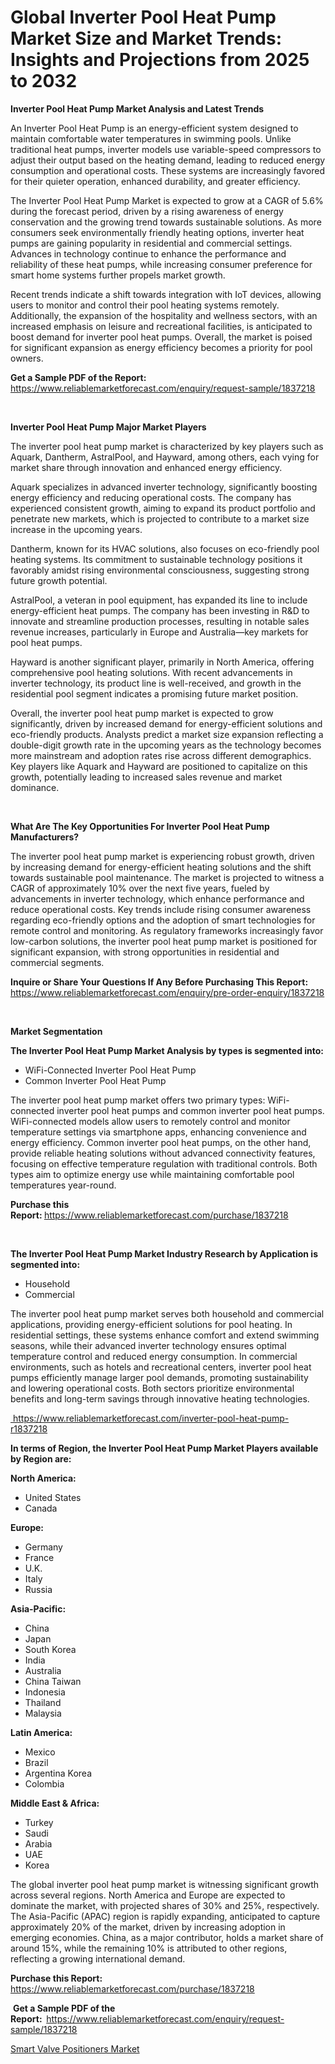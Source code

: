 <p><h1>Global Inverter Pool Heat Pump Market Size and Market Trends: Insights and Projections from 2025 to 2032</h1></p><p><strong>Inverter Pool Heat Pump Market Analysis and Latest Trends</strong></p>
<p><p>An Inverter Pool Heat Pump is an energy-efficient system designed to maintain comfortable water temperatures in swimming pools. Unlike traditional heat pumps, inverter models use variable-speed compressors to adjust their output based on the heating demand, leading to reduced energy consumption and operational costs. These systems are increasingly favored for their quieter operation, enhanced durability, and greater efficiency.</p><p>The Inverter Pool Heat Pump Market is expected to grow at a CAGR of 5.6% during the forecast period, driven by a rising awareness of energy conservation and the growing trend towards sustainable solutions. As more consumers seek environmentally friendly heating options, inverter heat pumps are gaining popularity in residential and commercial settings. Advances in technology continue to enhance the performance and reliability of these heat pumps, while increasing consumer preference for smart home systems further propels market growth. </p><p>Recent trends indicate a shift towards integration with IoT devices, allowing users to monitor and control their pool heating systems remotely. Additionally, the expansion of the hospitality and wellness sectors, with an increased emphasis on leisure and recreational facilities, is anticipated to boost demand for inverter pool heat pumps. Overall, the market is poised for significant expansion as energy efficiency becomes a priority for pool owners.</p></p>
<p><strong>Get a Sample PDF of the Report:&nbsp;</strong> <a href="https://www.reliablemarketforecast.com/enquiry/request-sample/1837218?utm_campaign=3431&utm_medium=2&utm_source=Github&utm_content=ia&utm_term=11042025&utm_id=inverter-pool-heat-pump">https://www.reliablemarketforecast.com/enquiry/request-sample/1837218</a></p>
<p>&nbsp;</p>
<p><strong>Inverter Pool Heat Pump Major Market Players</strong></p>
<p><p>The inverter pool heat pump market is characterized by key players such as Aquark, Dantherm, AstralPool, and Hayward, among others, each vying for market share through innovation and enhanced energy efficiency. </p><p>Aquark specializes in advanced inverter technology, significantly boosting energy efficiency and reducing operational costs. The company has experienced consistent growth, aiming to expand its product portfolio and penetrate new markets, which is projected to contribute to a market size increase in the upcoming years.</p><p>Dantherm, known for its HVAC solutions, also focuses on eco-friendly pool heating systems. Its commitment to sustainable technology positions it favorably amidst rising environmental consciousness, suggesting strong future growth potential.</p><p>AstralPool, a veteran in pool equipment, has expanded its line to include energy-efficient heat pumps. The company has been investing in R&D to innovate and streamline production processes, resulting in notable sales revenue increases, particularly in Europe and Australia—key markets for pool heat pumps.</p><p>Hayward is another significant player, primarily in North America, offering comprehensive pool heating solutions. With recent advancements in inverter technology, its product line is well-received, and growth in the residential pool segment indicates a promising future market position.</p><p>Overall, the inverter pool heat pump market is expected to grow significantly, driven by increased demand for energy-efficient solutions and eco-friendly products. Analysts predict a market size expansion reflecting a double-digit growth rate in the upcoming years as the technology becomes more mainstream and adoption rates rise across different demographics. Key players like Aquark and Hayward are positioned to capitalize on this growth, potentially leading to increased sales revenue and market dominance.</p></p>
<p>&nbsp;</p>
<p><strong>What Are The Key Opportunities For Inverter Pool Heat Pump Manufacturers?</strong></p>
<p><p>The inverter pool heat pump market is experiencing robust growth, driven by increasing demand for energy-efficient heating solutions and the shift towards sustainable pool maintenance. The market is projected to witness a CAGR of approximately 10% over the next five years, fueled by advancements in inverter technology, which enhance performance and reduce operational costs. Key trends include rising consumer awareness regarding eco-friendly options and the adoption of smart technologies for remote control and monitoring. As regulatory frameworks increasingly favor low-carbon solutions, the inverter pool heat pump market is positioned for significant expansion, with strong opportunities in residential and commercial segments.</p></p>
<p><strong>Inquire or Share Your Questions If Any Before Purchasing This Report:</strong> <a href="https://www.reliablemarketforecast.com/enquiry/pre-order-enquiry/1837218?utm_campaign=3431&utm_medium=2&utm_source=Github&utm_content=ia&utm_term=11042025&utm_id=inverter-pool-heat-pump">https://www.reliablemarketforecast.com/enquiry/pre-order-enquiry/1837218</a></p>
<p>&nbsp;</p>
<p><strong>Market Segmentation</strong></p>
<p><strong>The Inverter Pool Heat Pump Market Analysis by types is segmented into:</strong></p>
<p><ul><li>WiFi-Connected Inverter Pool Heat Pump</li><li>Common Inverter Pool Heat Pump</li></ul></p>
<p><p>The inverter pool heat pump market offers two primary types: WiFi-connected inverter pool heat pumps and common inverter pool heat pumps. WiFi-connected models allow users to remotely control and monitor temperature settings via smartphone apps, enhancing convenience and energy efficiency. Common inverter pool heat pumps, on the other hand, provide reliable heating solutions without advanced connectivity features, focusing on effective temperature regulation with traditional controls. Both types aim to optimize energy use while maintaining comfortable pool temperatures year-round.</p></p>
<p><strong>Purchase this Report:&nbsp;</strong><a href="https://www.reliablemarketforecast.com/purchase/1837218?utm_campaign=3431&utm_medium=2&utm_source=Github&utm_content=ia&utm_term=11042025&utm_id=inverter-pool-heat-pump">https://www.reliablemarketforecast.com/purchase/1837218</a></p>
<p>&nbsp;</p>
<p><strong>The Inverter Pool Heat Pump Market Industry Research by Application is segmented into:</strong></p>
<p><ul><li>Household</li><li>Commercial</li></ul></p>
<p><p>The inverter pool heat pump market serves both household and commercial applications, providing energy-efficient solutions for pool heating. In residential settings, these systems enhance comfort and extend swimming seasons, while their advanced inverter technology ensures optimal temperature control and reduced energy consumption. In commercial environments, such as hotels and recreational centers, inverter pool heat pumps efficiently manage larger pool demands, promoting sustainability and lowering operational costs. Both sectors prioritize environmental benefits and long-term savings through innovative heating technologies.</p></p>
<p><a href="https://www.reliablemarketforecast.com/inverter-pool-heat-pump-r1837218?utm_campaign=3431&utm_medium=2&utm_source=Github&utm_content=ia&utm_term=11042025&utm_id=inverter-pool-heat-pump">&nbsp;https://www.reliablemarketforecast.com/inverter-pool-heat-pump-r1837218</a></p>
<p><strong>In terms of Region, the Inverter Pool Heat Pump Market Players available by Region are:</strong></p>
<p>
    <p> <strong> North America: </strong>
        <ul>
            <li>United States</li>
            <li>Canada</li>
        </ul>
        </p> 
    <p> <strong> Europe: </strong>
        <ul>
            <li>Germany</li>
            <li>France</li>
            <li>U.K.</li>
            <li>Italy</li>
            <li>Russia</li>
        </ul>
        </p> 
    <p> <strong> Asia-Pacific: </strong>
        <ul>
            <li>China</li>
            <li>Japan</li>
            <li>South Korea</li>
            <li>India</li>
            <li>Australia</li>
            <li>China Taiwan</li>
            <li>Indonesia</li>
            <li>Thailand</li>
            <li>Malaysia</li>
        </ul>
        </p> 
    <p> <strong> Latin America: </strong>
        <ul>
            <li>Mexico</li>
            <li>Brazil</li>
            <li>Argentina Korea</li>
            <li>Colombia</li>
        </ul>
        </p> 
    <p> <strong> Middle East & Africa: </strong>
        <ul>
            <li>Turkey</li>
            <li>Saudi</li>
            <li>Arabia</li>
            <li>UAE</li>
            <li>Korea</li>
        </ul>
    </p>
    </p>
<p><p>The global inverter pool heat pump market is witnessing significant growth across several regions. North America and Europe are expected to dominate the market, with projected shares of 30% and 25%, respectively. The Asia-Pacific (APAC) region is rapidly expanding, anticipated to capture approximately 20% of the market, driven by increasing adoption in emerging economies. China, as a major contributor, holds a market share of around 15%, while the remaining 10% is attributed to other regions, reflecting a growing international demand.</p></p>
<p><strong>Purchase this Report: </strong><a href="https://www.reliablemarketforecast.com/purchase/1837218?utm_campaign=3431&utm_medium=2&utm_source=Github&utm_content=ia&utm_term=11042025&utm_id=inverter-pool-heat-pump">https://www.reliablemarketforecast.com/purchase/1837218</a></p>
<p>&nbsp;<strong>Get a Sample PDF of the Report:&nbsp;&nbsp;</strong><a href="https://www.reliablemarketforecast.com/enquiry/request-sample/1837218?utm_campaign=3431&utm_medium=2&utm_source=Github&utm_content=ia&utm_term=11042025&utm_id=inverter-pool-heat-pump">https://www.reliablemarketforecast.com/enquiry/request-sample/1837218</a></p>
<p><strong></strong></p>
<p><p><a href="https://github.com/Chiragrp22/Market-Research-Report-List-7/blob/main/smart-valve-positioners-market.md?utm_campaign=3431&utm_medium=2&utm_source=Github&utm_content=ia&utm_term=11042025&utm_id=inverter-pool-heat-pump">Smart Valve Positioners Market</a></p></p>